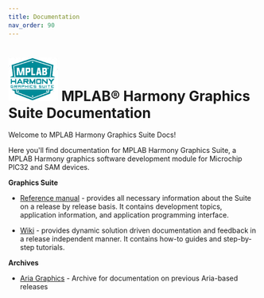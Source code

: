 ```yaml
---
title: Documentation
nav_order: 90
---
```


# ![Microchip Technology](docs/images/mhgs.png) MPLAB® Harmony Graphics Suite Documentation

Welcome to MPLAB Harmony Graphics Suite Docs!

Here you'll find documentation for MPLAB Harmony Graphics Suite, a MPLAB Harmony graphics software development module for Microchip PIC32 and SAM devices.

**Graphics Suite** 

* [Reference manual](https://automaate.github.io/gen2_wiki_sandbox/docs/legato/html/index.html) - provides all necessary information about the Suite on a release by release basis. It contains development topics, application information, and application programming interface.

* [Wiki](https://github.com/Microchip-MPLAB-Harmony/gfx/wiki) - provides dynamic solution driven documentation and feedback in a release independent manner. It contains how-to guides and step-by-step tutorials.

**Archives**

* [Aria Graphics](https://automaate.github.io/gen2_wiki_sandbox/docs/aria/html/index.html) - Archive for documentation on previous Aria-based releases

